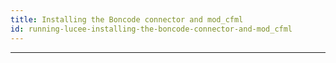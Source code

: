 ```yaml
---
title: Installing the Boncode connector and mod_cfml
id: running-lucee-installing-the-boncode-connector-and-mod_cfml
---
```


- - -
